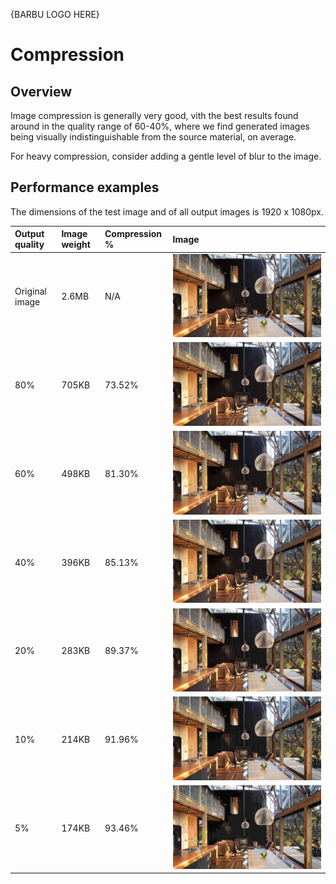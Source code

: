 {BARBU LOGO HERE}

# Compression

## Overview

Image compression is generally very good, vith the best results found around in the quality range of 60-40%, where we find generated images being visually indistinguishable from the source material, on average.

For heavy compression, consider adding a gentle level of blur to the image.

## Performance examples

The dimensions of the test image and of all output images is 1920 x 1080px.

| Output quality | Image weight | Compression % | Image |
| :------------- | :----------- | :----------- | :---- |
| Original image | 2.6MB | N/A | ![Original image](../examples/original.jpg) |
| 80% | 705KB | 73.52% | ![80%](../examples/80pc.jpg) |
| 60% | 498KB | 81.30% | ![60%](../examples/60pc.jpg) |
| 40% | 396KB | 85.13% | ![40%](../examples/40pc.jpg) |
| 20% | 283KB | 89.37% | ![20%](../examples/20pc.jpg) |
| 10% | 214KB | 91.96% | ![10%](../examples/10pc.jpg) |
| 5% | 174KB | 93.46% | ![5%](../examples/5pc.jpg) |
